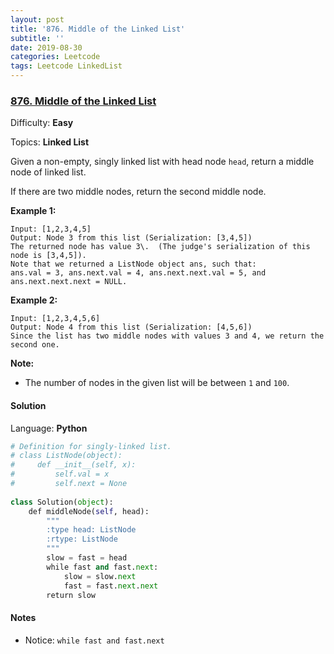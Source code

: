 ```yaml
---
layout: post
title: '876. Middle of the Linked List'
subtitle: ''
date: 2019-08-30
categories: Leetcode
tags: Leetcode LinkedList
---
```

### [876\. Middle of the Linked List](https://leetcode.com/problems/middle-of-the-linked-list/)

Difficulty: **Easy**

Topics: **Linked List**


Given a non-empty, singly linked list with head node `head`, return a middle node of linked list.

If there are two middle nodes, return the second middle node.


**Example 1:**

```
Input: [1,2,3,4,5]
Output: Node 3 from this list (Serialization: [3,4,5])
The returned node has value 3\.  (The judge's serialization of this node is [3,4,5]).
Note that we returned a ListNode object ans, such that:
ans.val = 3, ans.next.val = 4, ans.next.next.val = 5, and ans.next.next.next = NULL.
```


**Example 2:**

```
Input: [1,2,3,4,5,6]
Output: Node 4 from this list (Serialization: [4,5,6])
Since the list has two middle nodes with values 3 and 4, we return the second one.
```

**Note:**

*   The number of nodes in the given list will be between `1` and `100`.


#### Solution

Language: **Python**

```python
# Definition for singly-linked list.
# class ListNode(object):
#     def __init__(self, x):
#         self.val = x
#         self.next = None
​
class Solution(object):
    def middleNode(self, head):
        """
        :type head: ListNode
        :rtype: ListNode
        """
        slow = fast = head
        while fast and fast.next:
            slow = slow.next
            fast = fast.next.next
        return slow
```

#### Notes
- Notice: `while fast and fast.next`